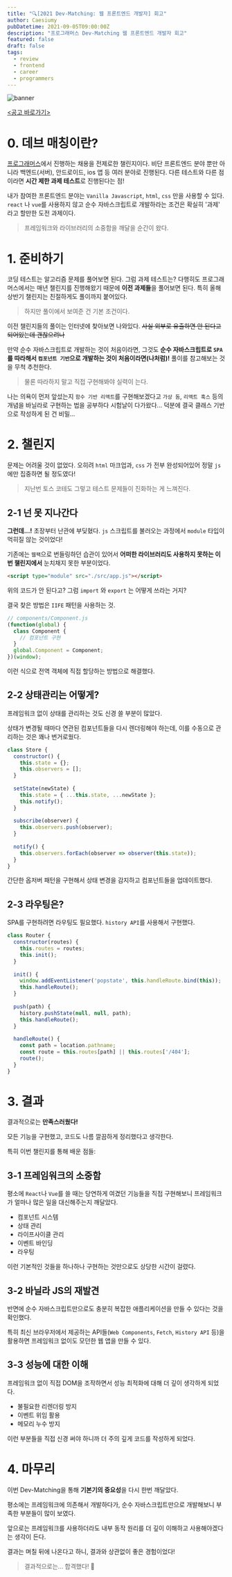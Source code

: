 ```yaml
---
title: "🔍[2021 Dev-Matching: 웹 프론트엔드 개발자] 회고"
author: Caesiumy
pubDatetime: 2021-09-05T09:00:00Z
description: "프로그래머스 Dev-Matching 웹 프론트엔드 개발자 회고"
featured: false
draft: false
tags:
  - review
  - frontend
  - career
  - programmers
---
```


![banner](./b_banner.png)

[<공고 바로가기>](https://programmers.co.kr/competitions/1582)

# 0. 데브 매칭이란?

[프로그래머스](https://programmers.co.kr/competitions)에서 진행하는 채용을 전제로한 챌린지이다.
비단 프론트엔드 분야 뿐만 아니라 백엔드(서버), 안드로이드, ios 앱 등 여러 분야로 진행된다. 다른 테스트와 다른 점이라면 **시간 제한 과제 테스트**로 진행된다는 점!

내가 참여한 프론트엔드 분야는 `Vanilla Javascript`, `html`, `css` 만을 사용할 수 있다. `react` 나 `vue`를 사용하지 않고 순수 자바스크립트로 개발하라는 조건은 확실히 '과제' 라고 할만한 도전 과제이다.

> 프레임워크와 라이브러리의 소중함을 깨달을 순간이 왔다.

# 1. 준비하기

코딩 테스트는 알고리즘 문제를 풀어보면 된다. 그럼 과제 테스트는?
다행히도 프로그래머스에서는 매년 챌린지를 진행해왔기 때문에 **이전 과제들**을 풀어보면 된다. 특히 올해 상반기 챌린지는 친절하게도 풀이까지 붙어있다.

> 하지만 풀이에서 보여준 건 기본 조건이다.

이전 챌린지들의 풀이는 인터넷에 찾아보면 나와있다.
~~사실 외부로 유출하면 안 된다고 되어있는데 괜찮으려나~~

만약 순수 자바스크립트로 개발하는 것이 처음이라면, 그것도 **순수 자바스크립트로 `SPA` 를 따라해서 `컴포넌트 기반`으로 개발하는 것이 처음이라면(나처럼)!** 풀이를 참고해보는 것을 무척 추천한다.

> 물론 따라하지 말고 직접 구현해봐야 실력이 는다.

나는 의욕이 먼저 앞섰는지 `함수 기반 리액트`를 구현해보겠다고 `가상 돔`, `리액트 훅스` 등의 개념을 바닐라로 구현하는 법을 공부하다 시험날이 다가왔다... 덕분에 결국 클래스 기반으로 작성하게 된 건 비밀...

# 2. 챌린지

문제는 어려울 것이 없었다. 오히려 `html` 마크업과, `css` 가 전부 완성되어있어 정말 `js`에만 집중하면 될 정도였다!

> 지난번 토스 코테도 그렇고 테스트 문제들이 진화하는 게 느껴진다.

## 2-1 넌 못 지나간다

**그런데...!** 초장부터 난관에 부딪혔다. `js` 스크립트를 불러오는 과정에서 `module` 타입이 먹히질 않는 것이었다!

기존에는 `웹팩`으로 번들링하던 습관이 있어서 **어떠한 라이브러리도 사용하지 못하는 이번 챌린지에서** 눈치채지 못한 부분이었다.

```html
<script type="module" src="./src/app.js"></script>
```

위의 코드가 안 된다고? 그럼 `import` 와 `export` 는 어떻게 쓰라는 거지?

결국 찾은 방법은 `IIFE` 패턴을 사용하는 것.

```js
// components/Component.js
(function(global) {
  class Component {
    // 컴포넌트 구현
  }
  global.Component = Component;
})(window);
```

이런 식으로 전역 객체에 직접 할당하는 방법으로 해결했다.

## 2-2 상태관리는 어떻게?

프레임워크 없이 상태를 관리하는 것도 신경 쓸 부분이 많았다.

상태가 변경될 때마다 연관된 컴포넌트들을 다시 렌더링해야 하는데, 이를 수동으로 관리하는 것은 꽤나 번거로웠다.

```js
class Store {
  constructor() {
    this.state = {};
    this.observers = [];
  }
  
  setState(newState) {
    this.state = { ...this.state, ...newState };
    this.notify();
  }
  
  subscribe(observer) {
    this.observers.push(observer);
  }
  
  notify() {
    this.observers.forEach(observer => observer(this.state));
  }
}
```

간단한 옵저버 패턴을 구현해서 상태 변경을 감지하고 컴포넌트들을 업데이트했다.

## 2-3 라우팅은?

SPA를 구현하려면 라우팅도 필요했다. `history API`를 사용해서 구현했다.

```js
class Router {
  constructor(routes) {
    this.routes = routes;
    this.init();
  }
  
  init() {
    window.addEventListener('popstate', this.handleRoute.bind(this));
    this.handleRoute();
  }
  
  push(path) {
    history.pushState(null, null, path);
    this.handleRoute();
  }
  
  handleRoute() {
    const path = location.pathname;
    const route = this.routes[path] || this.routes['/404'];
    route();
  }
}
```

# 3. 결과

결과적으로는 **만족스러웠다!** 

모든 기능을 구현했고, 코드도 나름 깔끔하게 정리했다고 생각한다.

특히 이번 챌린지를 통해 배운 점들:

## 3-1 프레임워크의 소중함

평소에 `React`나 `Vue`를 쓸 때는 당연하게 여겼던 기능들을 직접 구현해보니 프레임워크가 얼마나 많은 일을 대신해주는지 깨달았다.

- 컴포넌트 시스템
- 상태 관리
- 라이프사이클 관리
- 이벤트 바인딩
- 라우팅

이런 기본적인 것들을 하나하나 구현하는 것만으로도 상당한 시간이 걸렸다.

## 3-2 바닐라 JS의 재발견

반면에 순수 자바스크립트만으로도 충분히 복잡한 애플리케이션을 만들 수 있다는 것을 확인했다.

특히 최신 브라우저에서 제공하는 API들(`Web Components`, `Fetch`, `History API` 등)을 활용하면 프레임워크 없이도 모던한 웹 앱을 만들 수 있다.

## 3-3 성능에 대한 이해

프레임워크 없이 직접 DOM을 조작하면서 성능 최적화에 대해 더 깊이 생각하게 되었다.

- 불필요한 리렌더링 방지
- 이벤트 위임 활용
- 메모리 누수 방지

이런 부분들을 직접 신경 써야 하니까 더 주의 깊게 코드를 작성하게 되었다.

# 4. 마무리

이번 Dev-Matching을 통해 **기본기의 중요성**을 다시 한번 깨달았다.

평소에는 프레임워크에 의존해서 개발하다가, 순수 자바스크립트만으로 개발해보니 부족한 부분들이 많이 보였다.

앞으로는 프레임워크를 사용하더라도 내부 동작 원리를 더 깊이 이해하고 사용해야겠다는 생각이 든다.

결과는 며칠 뒤에 나온다고 하니, 결과와 상관없이 좋은 경험이었다!

> 결과적으로는... 합격했다! 🎉